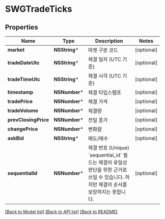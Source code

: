 # SWGTradeTicks

## Properties
Name | Type | Description | Notes
------------ | ------------- | ------------- | -------------
**market** | **NSString*** | 마켓 구분 코드 | [optional] 
**tradeDateUtc** | **NSString*** | 체결 일자 (UTC 기준) | [optional] 
**tradeTimeUtc** | **NSString*** | 체결 시각 (UTC 기준) | [optional] 
**timestamp** | **NSNumber*** | 체결 타임스탬프 | [optional] 
**tradePrice** | **NSNumber*** | 체결 가격 | [optional] 
**tradeVolume** | **NSNumber*** | 체결량 | [optional] 
**prevClosingPrice** | **NSNumber*** | 전일 종가 | [optional] 
**changePrice** | **NSNumber*** | 변화량 | [optional] 
**askBid** | **NSString*** | 매도/매수 | [optional] 
**sequentialId** | **NSNumber*** | 체결 번호 (Unique)  &#x60;sequential_id&#x60; 필드는 체결의 유일성 판단을 위한 근거로 쓰일 수 있습니다. 하지만 체결의 순서를 보장하지는 못합니다.  | [optional] 

[[Back to Model list]](../README.md#documentation-for-models) [[Back to API list]](../README.md#documentation-for-api-endpoints) [[Back to README]](../README.md)


